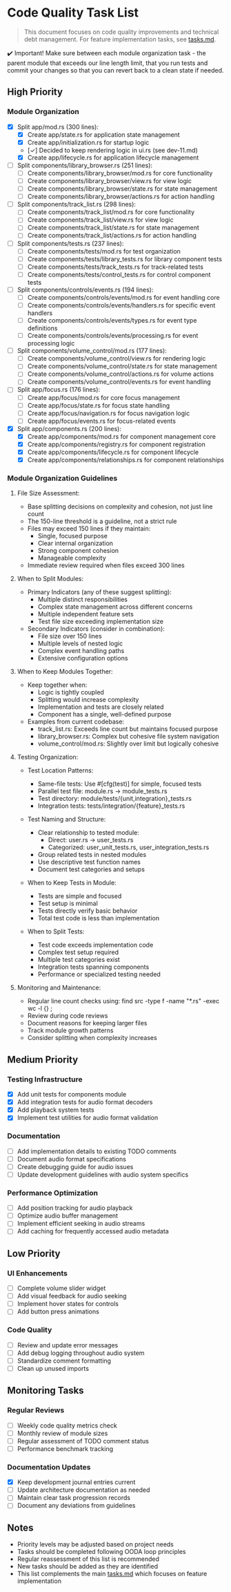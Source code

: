 # Code Quality Task List

> This document focuses on code quality improvements and technical debt management. For feature implementation tasks, see [tasks.md](tasks.md).

:heavy_check_mark: Important! Make sure between each module organization task - the parent module that exceeds our line length limit, that you run tests and commit your changes so that you can revert back to a clean state if needed.

## High Priority

### Module Organization
- [x] Split app/mod.rs (300 lines):
  - [x] Create app/state.rs for application state management
  - [x] Create app/initialization.rs for startup logic
  - [✓] Decided to keep rendering logic in ui.rs (see dev-11.md)
  - [x] Create app/lifecycle.rs for application lifecycle management

- [ ] Split components/library_browser.rs (251 lines):
  - [ ] Create components/library_browser/mod.rs for core functionality
  - [ ] Create components/library_browser/view.rs for view logic
  - [ ] Create components/library_browser/state.rs for state management
  - [ ] Create components/library_browser/actions.rs for action handling

- [ ] Split components/track_list.rs (298 lines):
  - [ ] Create components/track_list/mod.rs for core functionality
  - [ ] Create components/track_list/view.rs for view logic
  - [ ] Create components/track_list/state.rs for state management
  - [ ] Create components/track_list/actions.rs for action handling

- [ ] Split components/tests.rs (237 lines):
  - [ ] Create components/tests/mod.rs for test organization
  - [ ] Create components/tests/library_tests.rs for library component tests
  - [ ] Create components/tests/track_tests.rs for track-related tests
  - [ ] Create components/tests/control_tests.rs for control component tests

- [ ] Split components/controls/events.rs (194 lines):
  - [ ] Create components/controls/events/mod.rs for event handling core
  - [ ] Create components/controls/events/handlers.rs for specific event handlers
  - [ ] Create components/controls/events/types.rs for event type definitions
  - [ ] Create components/controls/events/processing.rs for event processing logic

- [ ] Split components/volume_control/mod.rs (177 lines):
  - [ ] Create components/volume_control/view.rs for rendering logic
  - [ ] Create components/volume_control/state.rs for state management
  - [ ] Create components/volume_control/actions.rs for volume actions
  - [ ] Create components/volume_control/events.rs for event handling

- [ ] Split app/focus.rs (176 lines):
  - [ ] Create app/focus/mod.rs for core focus management
  - [ ] Create app/focus/state.rs for focus state handling
  - [ ] Create app/focus/navigation.rs for focus navigation logic
  - [ ] Create app/focus/events.rs for focus-related events

- [x] Split app/components.rs (200 lines):
  - [x] Create app/components/mod.rs for component management core
  - [x] Create app/components/registry.rs for component registration
  - [x] Create app/components/lifecycle.rs for component lifecycle
  - [x] Create app/components/relationships.rs for component relationships

### Module Organization Guidelines
1. File Size Assessment:
   - Base splitting decisions on complexity and cohesion, not just line count
   - The 150-line threshold is a guideline, not a strict rule
   - Files may exceed 150 lines if they maintain:
     * Single, focused purpose
     * Clear internal organization
     * Strong component cohesion
     * Manageable complexity
   - Immediate review required when files exceed 300 lines

2. When to Split Modules:
   - Primary Indicators (any of these suggest splitting):
     * Multiple distinct responsibilities
     * Complex state management across different concerns
     * Multiple independent feature sets
     * Test file size exceeding implementation size
   - Secondary Indicators (consider in combination):
     * File size over 150 lines
     * Multiple levels of nested logic
     * Complex event handling paths
     * Extensive configuration options

3. When to Keep Modules Together:
   - Keep together when:
     * Logic is tightly coupled
     * Splitting would increase complexity
     * Implementation and tests are closely related
     * Component has a single, well-defined purpose
   - Examples from current codebase:
     * track_list.rs: Exceeds line count but maintains focused purpose
     * library_browser.rs: Complex but cohesive file system navigation
     * volume_control/mod.rs: Slightly over limit but logically cohesive

4. Testing Organization:
   - Test Location Patterns:
     * Same-file tests: Use #[cfg(test)] for simple, focused tests
     * Parallel test file: module.rs → module_tests.rs
     * Test directory: module/tests/{unit,integration}_tests.rs
     * Integration tests: tests/integration/{feature}_tests.rs

   - Test Naming and Structure:
     * Clear relationship to tested module:
       - Direct: user.rs → user_tests.rs
       - Categorized: user_unit_tests.rs, user_integration_tests.rs
     * Group related tests in nested modules
     * Use descriptive test function names
     * Document test categories and setups

   - When to Keep Tests in Module:
     * Tests are simple and focused
     * Test setup is minimal
     * Tests directly verify basic behavior
     * Total test code is less than implementation

   - When to Split Tests:
     * Test code exceeds implementation code
     * Complex test setup required
     * Multiple test categories exist
     * Integration tests spanning components
     * Performance or specialized testing needed

5. Monitoring and Maintenance:
   - Regular line count checks using: find src -type f -name "*.rs" -exec wc -l {} \;
   - Review during code reviews
   - Document reasons for keeping larger files
   - Track module growth patterns
   - Consider splitting when complexity increases

## Medium Priority

### Testing Infrastructure
- [x] Add unit tests for components module
- [x] Add integration tests for audio format decoders
- [x] Add playback system tests
- [x] Implement test utilities for audio format validation

### Documentation
- [ ] Add implementation details to existing TODO comments
- [ ] Document audio format specifications
- [ ] Create debugging guide for audio issues
- [ ] Update development guidelines with audio system specifics

### Performance Optimization
- [ ] Add position tracking for audio playback
- [ ] Optimize audio buffer management
- [ ] Implement efficient seeking in audio streams
- [ ] Add caching for frequently accessed audio metadata

## Low Priority

### UI Enhancements
- [ ] Complete volume slider widget
- [ ] Add visual feedback for audio seeking
- [ ] Implement hover states for controls
- [ ] Add button press animations

### Code Quality
- [ ] Review and update error messages
- [ ] Add debug logging throughout audio system
- [ ] Standardize comment formatting
- [ ] Clean up unused imports

## Monitoring Tasks

### Regular Reviews
- [ ] Weekly code quality metrics check
- [ ] Monthly review of module sizes
- [ ] Regular assessment of TODO comment status
- [ ] Performance benchmark tracking

### Documentation Updates
- [x] Keep development journal entries current
- [ ] Update architecture documentation as needed
- [ ] Maintain clear task progression records
- [ ] Document any deviations from guidelines

## Notes

- Priority levels may be adjusted based on project needs
- Tasks should be completed following OODA loop principles
- Regular reassessment of this list is recommended
- New tasks should be added as they are identified
- This list complements the main [tasks.md](tasks.md) which focuses on feature implementation
